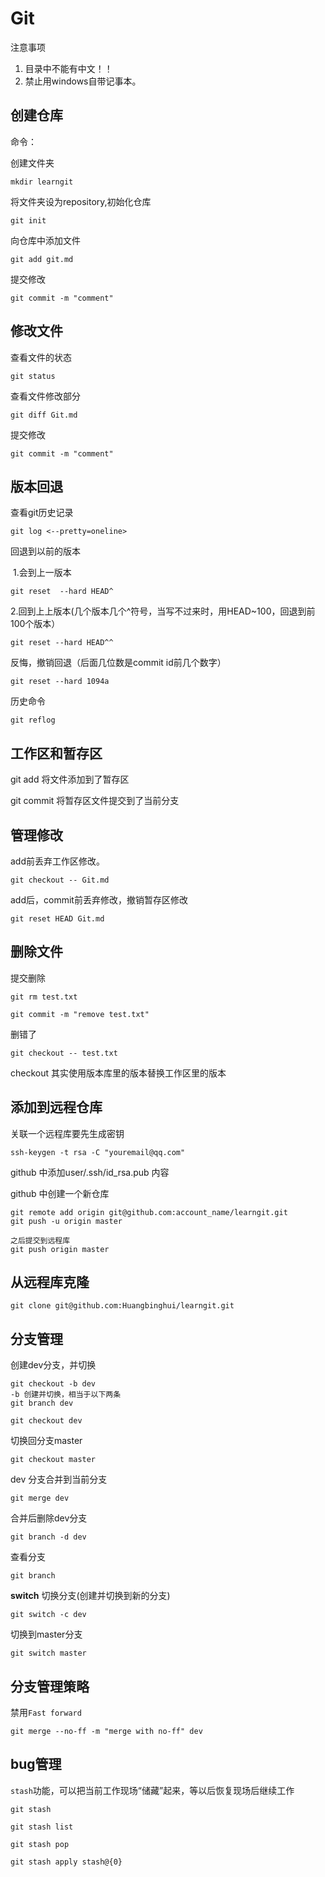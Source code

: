 # Git

注意事项

1. 目录中不能有中文！！
2. 禁止用windows自带记事本。

## 创建仓库

命令：

创建文件夹

```shell
mkdir learngit
```

将文件夹设为repository,初始化仓库

```shell
git init
```

向仓库中添加文件

```shell
git add git.md
```

提交修改

```
git commit -m "comment"
```

## 修改文件



查看文件的状态

```shell
git status
```

查看文件修改部分

```shell
git diff Git.md
```

提交修改

```shell
git commit -m "comment"
```

## 版本回退



查看git历史记录

```shell
git log <--pretty=oneline>
```

回退到以前的版本

​	1.会到上一版本

```shell
git reset  --hard HEAD^
```

​	2.回到上上版本(几个版本几个^符号，当写不过来时，用HEAD~100，回退到前100个版本）

```shell
git reset --hard HEAD^^
```

反悔，撤销回退（后面几位数是commit id前几个数字）

```shell
git reset --hard 1094a
```

历史命令

```shell
git reflog
```

## 工作区和暂存区



git add 将文件添加到了暂存区

git commit 将暂存区文件提交到了当前分支

## 管理修改



add前丢弃工作区修改。

```shell
git checkout -- Git.md
```

add后，commit前丢弃修改，撤销暂存区修改

```shell
git reset HEAD Git.md
```

## 删除文件



提交删除

```shell
git rm test.txt

git commit -m "remove test.txt"
```

删错了

```shell
git checkout -- test.txt
```

checkout 其实使用版本库里的版本替换工作区里的版本

## 添加到远程仓库



关联一个远程库要先生成密钥

```shell
ssh-keygen -t rsa -C "youremail@qq.com"
```

github 中添加user/.ssh/id_rsa.pub 内容

github 中创建一个新仓库

```shell
git remote add origin git@github.com:account_name/learngit.git
git push -u origin master

之后提交到远程库
git push origin master
```

## 从远程库克隆



```shell
git clone git@github.com:Huangbinghui/learngit.git
```

## 分支管理



创建dev分支，并切换

```shell
git checkout -b dev
-b 创建并切换，相当于以下两条
git branch dev

git checkout dev
```

切换回分支master

```shell
git checkout master
```

dev 分支合并到当前分支

```shell
git merge dev
```

合并后删除dev分支

```shell
git branch -d dev
```

查看分支

```shell
git branch
```

**switch**  切换分支(创建并切换到新的分支)

```shell
git switch -c dev
```

切换到master分支

```shell
git switch master
```

## 分支管理策略



禁用`Fast forward`

```shell
git merge --no-ff -m "merge with no-ff" dev
```

## bug管理



`stash`功能，可以把当前工作现场“储藏”起来，等以后恢复现场后继续工作

```shell
git stash

git stash list

git stash pop

git stash apply stash@{0}
```

